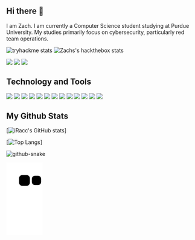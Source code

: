 ## Hi there 👋

I am Zach. I am currently a Computer Science student studying at Purdue University. My studies primarily focus on cybersecurity, particularly red team operations. 


![tryhackme stats](https://raw.githubusercontent.com/iRaccPro/iRaccPro/master/assets/thm_propic.png)
![Zachs's hackthebox stats](http://www.hackthebox.eu/badge/image/1401235)


![](https://img.shields.io/badge/TryHackMe-Informational?style=plastic&logo=TryhackMe&link=https%3A%2F%2Ftryhackme.com%2Fp%2FiRaccPro&logoColor=c792ea&labelColor=011627&color=7fdbca)
![](https://img.shields.io/badge/LinkedIn-Informational?style=plastic&logo=linkedIn&logoColor=c792ea&labelColor=011627&color=7fdbca)
![](https://img.shields.io/badge/HackTheBox-Informational?style=plastic&logo=HackTheBox&link=https://app.hackthebox.com/profile/1401235&logoColor=c792ea&labelColor=011627&color=7fdbca)



## Technology and Tools


![](https://img.shields.io/badge/OS-Linux-informational?style=plastic&logo=linux&logoColor=c792ea&labelColor=011627&color=7fdbca)
![](https://img.shields.io/badge/OS-Windows-Informational?style=plastic&logo=Windows&logoColor=c792ea&labelColor=011627&color=7fdbca)
![](https://img.shields.io/badge/OS-macOS-Informational?style=plastic&logo=Apple&logoColor=c792ea&labelColor=011627&color=7fdbca)
![](https://img.shields.io/badge/Editor-Visual%20Studio-Informational?style=plastic&logo=Visual%20Studio&logoColor=c792ea&labelColor=011627&color=7fdbca)
![](https://img.shields.io/badge/Editor-NeoVim-Informational?style=plastic&logo=NeoVim&logoColor=c792ea&labelColor=011627&color=7fdbca)
![](https://img.shields.io/badge/Editor-EclipseIDE-Informational?style=plastic&logo=Eclipse%20IDE&logoColor=c792ea&labelColor=011627&color=7fdbca)
![](https://img.shields.io/badge/Code-C%2B%2B-Informational?style=plastic&logo=C%2B%2B&logoColor=c792ea&labelColor=011627&color=7fdbca)
![](https://img.shields.io/badge/Code-Python-Informational?style=plastic&logo=Python&logoColor=c792ea&labelColor=011627&color=7fdbca)
![](https://img.shields.io/badge/Code-Java-Informational?style=plastic&logo=oracle&logoColor=c792ea&labelColor=011627&color=7fdbca)
![](https://img.shields.io/badge/Shell-Powershell-Informational?style=plastic&logo=Powershell&logoColor=c792ea&labelColor=011627&color=7fdbca)
![](https://img.shields.io/badge/Shell-Bash-informational?style=plastic&logo=gnu-bash&logoColor=c792ea&labelColor=011627&color=7fdbca)
![](https://img.shields.io/badge/Tools-Git-Informational?style=plastic&logo=Git&logoColor=c792ea&labelColor=011627&color=7fdbca)
![](https://img.shields.io/badge/Tools-Docker-Informational?style=plastic&logo=Docker&logoColor=c792ea&labelColor=011627&color=7fdbca)



## My Github Stats

[![iRacc's GitHub stats](https://github-readme-stats.vercel.app/api?username=iRaccPro&show_icons=true&theme=nightowl&count_private=true)]

[![Top Langs](https://github-readme-stats.vercel.app/api/top-langs/?username=iRaccPro&size_weight=0.5&count_weight=0.5&langs_count=10&layout=donut&theme=nightowl&count_private=true)]



<picture>
  <source media="(prefers-color-scheme: dark)" srcset="github-snake-dark.svg" />
  <source media="(prefers-color-scheme: light)" srcset="github-snake.svg" />
  <img alt="github-snake" src="github-snake.svg" />
</picture>

![Snake animation](https://github.com/ZacharyKirkeby/ZacharyKirkeby/blob/output/github-contribution-grid-snake.svg)

